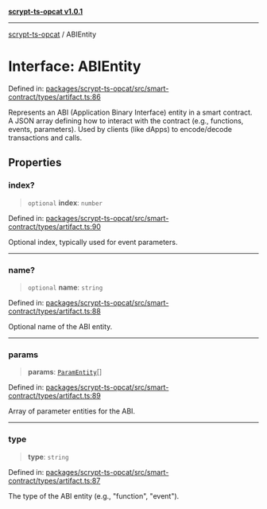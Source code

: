 [**scrypt-ts-opcat v1.0.1**](../README.md)

***

[scrypt-ts-opcat](../README.md) / ABIEntity

# Interface: ABIEntity

Defined in: [packages/scrypt-ts-opcat/src/smart-contract/types/artifact.ts:86](https://github.com/OPCAT-Labs/ts-tools/blob/2cea47af983eceafde930347ac310f78dee140a3/packages/scrypt-ts-opcat/src/smart-contract/types/artifact.ts#L86)

Represents an ABI (Application Binary Interface) entity in a smart contract. A JSON array defining how to interact with the contract (e.g., functions, events, parameters).
 Used by clients (like dApps) to encode/decode transactions and calls.

## Properties

### index?

> `optional` **index**: `number`

Defined in: [packages/scrypt-ts-opcat/src/smart-contract/types/artifact.ts:90](https://github.com/OPCAT-Labs/ts-tools/blob/2cea47af983eceafde930347ac310f78dee140a3/packages/scrypt-ts-opcat/src/smart-contract/types/artifact.ts#L90)

Optional index, typically used for event parameters.

***

### name?

> `optional` **name**: `string`

Defined in: [packages/scrypt-ts-opcat/src/smart-contract/types/artifact.ts:88](https://github.com/OPCAT-Labs/ts-tools/blob/2cea47af983eceafde930347ac310f78dee140a3/packages/scrypt-ts-opcat/src/smart-contract/types/artifact.ts#L88)

Optional name of the ABI entity.

***

### params

> **params**: [`ParamEntity`](../type-aliases/ParamEntity.md)[]

Defined in: [packages/scrypt-ts-opcat/src/smart-contract/types/artifact.ts:89](https://github.com/OPCAT-Labs/ts-tools/blob/2cea47af983eceafde930347ac310f78dee140a3/packages/scrypt-ts-opcat/src/smart-contract/types/artifact.ts#L89)

Array of parameter entities for the ABI.

***

### type

> **type**: `string`

Defined in: [packages/scrypt-ts-opcat/src/smart-contract/types/artifact.ts:87](https://github.com/OPCAT-Labs/ts-tools/blob/2cea47af983eceafde930347ac310f78dee140a3/packages/scrypt-ts-opcat/src/smart-contract/types/artifact.ts#L87)

The type of the ABI entity (e.g., "function", "event").
